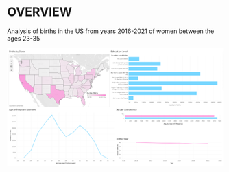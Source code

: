 # OVERVIEW
Analysis of births in the US from years 2016-2021 of women between the ages 23-35

![Tableau Dash](https://github.com/JBBrian/US-Births/blob/6f98f400754dad1568c11a5a1e408fee36cb6f48/DASH-SCREENSHOT.png)
